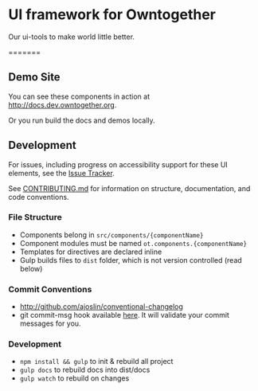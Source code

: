# UI framework for Owntogether

Our ui-tools to make world little better.

=======

## Demo Site

You can see these components in action at http://docs.dev.owntogether.org.

Or you run build the docs and demos locally.

## Development

For issues, including progress on accessibility support for these UI elements, see the [Issue Tracker](https://github.com/milif/owntogether/issues).

See [CONTRIBUTING.md](https://github.com/milif/owntogether/tree/master/CONTRIBUTING.md) for information
on structure, documentation, and code conventions.

### File Structure

- Components belong in `src/components/{componentName}`
- Component modules must be named `ot.components.{componentName}`
- Templates for directives are declared inline
- Gulp builds files to `dist` folder, which is not version controlled (read below)

### Commit Conventions

- http://github.com/ajoslin/conventional-changelog
- git commit-msg hook available [here](https://github.com/angular/angular.js/blob/master/validate-commit-msg.js). It will validate your commit messages for you.

### Development

- `npm install && gulp` to init & rebuild all project
- `gulp docs` to rebuild docs into dist/docs
- `gulp watch` to rebuild on changes
